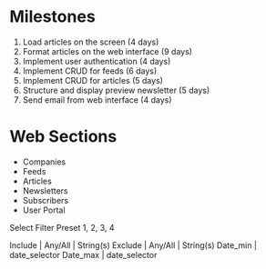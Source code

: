 # Milestones
1. Load articles on the screen (4 days)
2. Format articles on the web interface (9 days)
3. Implement user authentication (4 days)
4. Implement CRUD for feeds (6 days)
5. Implement CRUD for articles (5 days)
6. Structure and display preview newsletter (5 days)
7. Send email from web interface (4 days)

# Web Sections
* Companies
* Feeds
* Articles
* Newsletters
* Subscribers
* User Portal


Select Filter Preset
1, 2, 3, 4

Include | Any/All | String(s)
Exclude | Any/All | String(s)
Date_min | date_selector
Date_max | date_selector
